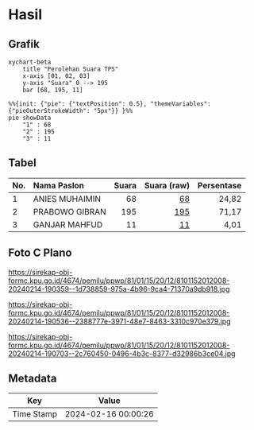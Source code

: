 # Hasil

## Grafik

```mermaid
xychart-beta
    title "Perolehan Suara TPS"
    x-axis [01, 02, 03]
    y-axis "Suara" 0 --> 195
    bar [68, 195, 11]
```

```mermaid
%%{init: {"pie": {"textPosition": 0.5}, "themeVariables": {"pieOuterStrokeWidth": "5px"}} }%%
pie showData
    "1" : 68
    "2" : 195
    "3" : 11
```

## Tabel

| No. | Nama Paslon    | Suara | Suara (raw) | Persentase |
|:--- |:-------------- | -----:| -----------:| ----------:|
| 1   | ANIES MUHAIMIN | 68    | [68][p-1]   | 24,82      |
| 2   | PRABOWO GIBRAN | 195   | [195][p-2]  | 71,17      |
| 3   | GANJAR MAHFUD  | 11    | [11][p-3]   | 4,01       |


[p-1]: https://github.com/gigit-pemilu/pemilu-2024-81-maluku/blob/main/pilpres/hitung-suara/sub/81-maluku/sub/01-maluku-tengah/sub/15-leihitu/sub/2012-wakal/sub/008-tps/sub/paslon-1.txt
[p-2]: https://github.com/gigit-pemilu/pemilu-2024-81-maluku/blob/main/pilpres/hitung-suara/sub/81-maluku/sub/01-maluku-tengah/sub/15-leihitu/sub/2012-wakal/sub/008-tps/sub/paslon-2.txt
[p-3]: https://github.com/gigit-pemilu/pemilu-2024-81-maluku/blob/main/pilpres/hitung-suara/sub/81-maluku/sub/01-maluku-tengah/sub/15-leihitu/sub/2012-wakal/sub/008-tps/sub/paslon-3.txt

## Foto C Plano

https://sirekap-obj-formc.kpu.go.id/4674/pemilu/ppwp/81/01/15/20/12/8101152012008-20240214-190359--1d738859-975a-4b96-9ca4-71370a9db918.jpg

https://sirekap-obj-formc.kpu.go.id/4674/pemilu/ppwp/81/01/15/20/12/8101152012008-20240214-190536--2388777e-3971-48e7-8463-3310c970e379.jpg

https://sirekap-obj-formc.kpu.go.id/4674/pemilu/ppwp/81/01/15/20/12/8101152012008-20240214-190703--2c760450-0496-4b3c-8377-d32986b3ce04.jpg


## Metadata

| Key        | Value               |
| ---------- | ------------------- |
| Time Stamp | 2024-02-16 00:00:26 |



